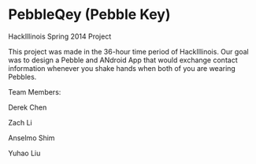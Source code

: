 PebbleQey (Pebble Key)
=========

HackIllinois Spring 2014 Project

This project was made in the 36-hour time period of HackIllinois. Our goal was to design a Pebble and ANdroid App that would exchange contact information whenever you shake hands when both of you are wearing Pebbles.

Team Members:
<p>Derek Chen</p>
<p>Zach Li</p>

Anselmo Shim

Yuhao Liu
